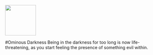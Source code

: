 <img src="https://cdn.discordapp.com/attachments/498903353984811018/968682361409663006/ominous_darkness_logo.png" width=100 height=100/>

#Ominous Darkness
Being in the darkness for too long is now life-threatening, as you start feeling the presence of something evil within.
